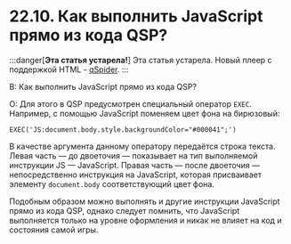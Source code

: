 # 22.10. Как выполнить JavaScript прямо из кода QSP?
<!-- [:faq_22_10] -->

:::danger[**Эта статья устарела!**]
Эта статья устарела. Новый плеер с поддержкой HTML - [qSpider](../../04_qspider_0004).
:::

В: Как выполнить JavaScript прямо из кода QSP?

О:
Для этого в QSP предусмотрен специальный оператор `EXEC`. Например, с помощью JavaScript поменяем цвет фона на бирюзовый:

```qsp
EXEC('JS:document.body.style.backgroundColor="#000041";')
```
В качестве аргумента данному оператору передаётся строка текста. Левая часть — до двоеточия — показывает на тип выполняемой инструкции JS — JavaScript. Правая часть — после двоеточия — непосредственно инструкция на JavaScript, которая присваивает элементу `document.body` соответствующий цвет фона.

Подобным образом можно выполнять и другие инструкции JavaScript прямо из кода QSP, однако следует помнить, что JavaScript выполняется только на уровне оформления и никак не влияет на код и состояния самой игры.
